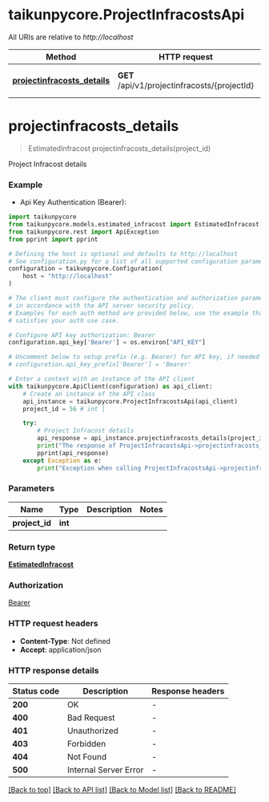 # taikunpycore.ProjectInfracostsApi

All URIs are relative to *http://localhost*

Method | HTTP request | Description
------------- | ------------- | -------------
[**projectinfracosts_details**](ProjectInfracostsApi.md#projectinfracosts_details) | **GET** /api/v1/projectinfracosts/{projectId} | Project Infracost details


# **projectinfracosts_details**
> EstimatedInfracost projectinfracosts_details(project_id)

Project Infracost details

### Example

* Api Key Authentication (Bearer):

```python
import taikunpycore
from taikunpycore.models.estimated_infracost import EstimatedInfracost
from taikunpycore.rest import ApiException
from pprint import pprint

# Defining the host is optional and defaults to http://localhost
# See configuration.py for a list of all supported configuration parameters.
configuration = taikunpycore.Configuration(
    host = "http://localhost"
)

# The client must configure the authentication and authorization parameters
# in accordance with the API server security policy.
# Examples for each auth method are provided below, use the example that
# satisfies your auth use case.

# Configure API key authorization: Bearer
configuration.api_key['Bearer'] = os.environ["API_KEY"]

# Uncomment below to setup prefix (e.g. Bearer) for API key, if needed
# configuration.api_key_prefix['Bearer'] = 'Bearer'

# Enter a context with an instance of the API client
with taikunpycore.ApiClient(configuration) as api_client:
    # Create an instance of the API class
    api_instance = taikunpycore.ProjectInfracostsApi(api_client)
    project_id = 56 # int | 

    try:
        # Project Infracost details
        api_response = api_instance.projectinfracosts_details(project_id)
        print("The response of ProjectInfracostsApi->projectinfracosts_details:\n")
        pprint(api_response)
    except Exception as e:
        print("Exception when calling ProjectInfracostsApi->projectinfracosts_details: %s\n" % e)
```



### Parameters


Name | Type | Description  | Notes
------------- | ------------- | ------------- | -------------
 **project_id** | **int**|  | 

### Return type

[**EstimatedInfracost**](EstimatedInfracost.md)

### Authorization

[Bearer](../README.md#Bearer)

### HTTP request headers

 - **Content-Type**: Not defined
 - **Accept**: application/json

### HTTP response details

| Status code | Description | Response headers |
|-------------|-------------|------------------|
**200** | OK |  -  |
**400** | Bad Request |  -  |
**401** | Unauthorized |  -  |
**403** | Forbidden |  -  |
**404** | Not Found |  -  |
**500** | Internal Server Error |  -  |

[[Back to top]](#) [[Back to API list]](../README.md#documentation-for-api-endpoints) [[Back to Model list]](../README.md#documentation-for-models) [[Back to README]](../README.md)

